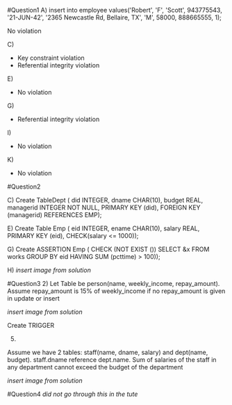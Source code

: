 
#Question1
A) insert into employee values('Robert', 'F', 'Scott', 943775543, '21-JUN-42', '2365 Newcastle Rd, Bellaire, TX', 'M', 58000, 888665555, 1);

No violation

C) 
- Key constraint violation
- Referential integrity violation

E)
- No violation

G)
- Referential integrity violation

I)
- No violation

K)
- No violation

#Question2

C)
Create TableDept (
did INTEGER,
dname CHAR(10),
budget REAL,
managerid INTEGER NOT NULL,
PRIMARY KEY (did),
FOREIGN KEY (managerid) REFERENCES EMP);

E)
Create Table Emp (
eid INTEGER,
ename CHAR(10),
salary REAL,
PRIMARY KEY (eid),
CHECK(salary <= 1000));

G)
Create ASSERTION Emp (
CHECK (NOT EXIST ())
SELECT &x
FROM works
GROUP BY eid
HAVING SUM (pcttime) > 100));

H)
*insert image from solution*

#Question3 
2)
Let Table be person(name, weekly_income, repay_amount).
Assume repay_amount is 15% of weekly_income if no repay_amount is given in update or insert

*insert image from solution*

Create TRIGGER

5)
Assume we have 2 tables: staff(name, dname, salary) and dept(name, budget). staff.dname reference dept.name. Sum of salaries of the staff in any department cannot exceed the budget of the department

*insert image from solution*

#Question4 
*did not go through this in the tute*


